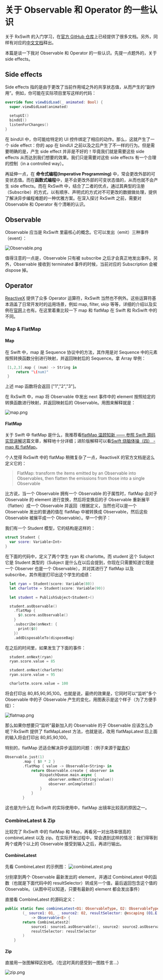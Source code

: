 # 关于 Observable 和 Operator 的一些认识

关于 RxSwift 的入门学习，在[官方 GitHub 仓库](https://github.com/ReactiveX/RxSwift)上已经提供了很多文档。另外，同样有对应的[中文文档](https://beeth0ven.github.io/RxSwift-Chinese-Documentation/)释出。

本篇是谈一下我对 Observable 和 Operator 的一些认识。先提一点题外的，关于 side effects。

## Side effects 
Side effects 指的是由于更改了当前作用域之外的共享状态值，从而产生的“副作用”。例如，你可能在实际项目里写这样的代码：
```swift
override func viewDidLoad(_ animated: Bool) {
  super.viewDidLoad(animated)
  
  setupUI()
  bindUI()
  listenForChanges()
}
```
在 bindUI 中，你可能给特定的 UI 控件绑定了相应的动作。那么，这就产生了一个 side effect：你的 app 在 bindUI 之前以及之后产生了不一样的行为。但是需要明确的是，产生 side effect 并非是不好的！毕竟我们就是需要这些 side effects 从而达到我们想要的效果。我们只是需要对这些 side effects 有一个合理的控制（in a controlled way）。

再延伸一点，在 **命令式编程(Imperative Programming)** 中，常会更改外部的可变状态值。而在**函数式编程**中，是不会更改外部的可变状态值的，从而也就不会产生 side effects。而在 RxSwift 中，结合了二者的优点，通过其典型的注册（Subscribe）的方式，以有顺序、声明式的方式对不可更改的数据做处理，提供了解决异步编程难题的一种优雅方案。在深入探讨 RxSwift 之前，需要对 Observable 和 Operator 有个清晰的认识。

## Observable
Observable 应当是 RxSwift 里最核心的概念。它可以发出（emit）三种事件（event）：

![Observable.png](https://i.loli.net/2017/09/03/59ac24b0d80fa.png)

值得注意的一点是，Observable 只有被 subscribe 之后才会真正地发出事件。另外，Observable 接收到 terminated 事件的时候，当前对应的 Subscription 会被 dispose 掉。

## Operator
[ReactiveX](http://reactivex.io/) 提供了众多 Operator 运算符，RxSwift 当然也不例外。这些运算符基本涵盖了日常开发时的运用场景，例如 map, filter, skip 等等，详细的介绍以及实例在[官网](http://reactivex.io/documentation/operators.html)上也有。在这里着重比较一下 map 和 flatMap 在 Swift 和 RxSwift 中的不同。
### Map & FlatMap
#### Map
在 Swift 中，map 是 Sequence 协议中的方法，其作用是对 Sequence 中的元素按照转换函数分别进行映射，并返回映射后的 Sequence。拿 Array 举例：
```Swift
 [1,2,3].map { (num) -> String in
     return "\(num)"
 }
```
上述 map 函数将会返回 ["1","2","3"]。

在 RxSwift 中，map 将 Observable 中发出 next 事件中的 element 按照给定的转换函数进行映射，并返回映射后的 Observable。用图来解释就是：

![map.png](https://i.loli.net/2017/09/03/59ac24cb23029.png)

#### FlatMap
关于 Swift 中 flatMap 是什么，我推荐看[flatMap 温顾知新 —— 参照 Swift 源码实现讲解](http://www.jianshu.com/p/7deadf85a5a5)这篇文章，解释地十分详细；进阶版解释可以看[Swift 烧脑体操（四） - map 和 flatMap](http://www.infoq.com/cn/articles/swift-brain-gym-map-and-flatmap#)。

个人觉得 RxSwift 中的 flatMap 稍微复杂了一点，ReactiveX 的官方文档是这么定义它的：

> FlatMap: transform the items emitted by an Observable into Observables, then flatten the emissions from those into a single Observable

比方说，当一个 Observable 拥有一个 Observable 的子属性时，flatMap 会对子 Observable 的 element 进行变换，然后将变换后的子 Observable 重新展平（flatten）成一个 Observable 并返回（根据定义，当然也可以是一个 Observable 发出的普通的值在 flatMap 中被转换成 Observable，然后这些 Observable 被展平成一个 Observable）。举一个例子：

我们有一个 Student 模型，它的结构是这样的：
```swift
struct Student {
  var score: Variable<Int>
}
```
在下面的代码中，定义了两个学生 ryan 和 charlotte。而 student 这个 Subject 它是 Student 类型的（Subject 是什么在以后会提到，你现在只需要知道它既是一个 Observer 也是一个 Observable），并对其进行了 flatMap 以及 subscribe，其作用是打印出这个学生的成绩：
```swift
  let ryan = Student(score: Variable(80))
  let charlotte = Student(score: Variable(90))
  
  let student = PublishSubject<Student>()

  student.asObservable()
    .flatMap {
      $0.score.asObservable()
    }
    .subscribe(onNext: {
      print($0)
    })
    .addDisposableTo(disposeBag)
```
在之后的时间里，如果发生了下面的事件：
```swift
  student.onNext(ryan)
  ryan.score.value = 85

  student.onNext(charlotte)
  ryan.score.value = 95

  charlotte.score.value = 100
```
将会打印出 80,85,90,95,100。也就是说，最终的效果是，它同时可以“监听”多个 Observable 中的子 Observable 产生的变化，用图表示是这个样子（为了方便手绘）：

![flatmap.png](https://i.loli.net/2017/09/04/59ac29331c790.png)

那么如果你想要只“监听”最新加入的 Observable 的子 Observable 应该怎么办呢？RxSwift 提供了 flatMapLatest 方法，也就是说，改用 flatMapLatest 后上面的输入将会打印出 80,85,90,100。

特别的，flatMap 还适合解决异步返回的问题：（例子来源于[靛青K](https://medium.com/@DianQK/rxswift-%E4%B8%8B%E7%9A%84-map-%E4%B8%8E-flatmap-d0b319aef819)）
```swift
Observable.just(1)
		.map { $0 * 2 }
		.flatMap { value -> Observable<String> in
			return Observable.create { observer in
				DispatchQueue.main.async {
					observer.onNext(String(value))
					observer.onCompleted()
				}
			}
		}
```
这也是为什么在 RxSwift 的实际使用中，flatMap 出镜率比较高的原因之一。

### CombineLatest & Zip
比较完了 RxSwift 中的 flatMap 和 Map，再看另一对出场率很高的 combineLatest 以及 zip。在实际开发过程中，常会遇到这样的情况：我们得等到两个或两个以上的 Observable 接受到输入之后，再进行输出。
#### CombineLatest
先看 CombineLatest 的示例图：
![combineLatest.png](https://i.loli.net/2017/09/06/59af441b5e43e.png)

分别拿到两个 Observable 最新发出的 element，并通过 CombineLatest 中的函数（也就是下面代码中的 resultSelector）转成另一个值，最后返回包含这个值的 Observable。（从图中可以知道，只要有最新的 element 都会发出事件）

直接看 CombineLatest 的源码定义：
```swift
public static func combineLatest<O1: ObservableType, O2: ObservableType>
        (_ source1: O1, _ source2: O2, resultSelector: @escaping (O1.E, O2.E) throws -> E)
            -> Observable<E> {
        return CombineLatest2(
            source1: source1.asObservable(), source2: source2.asObservable(),
            resultSelector: resultSelector
        )
    }
```
#### Zip
直接用一张图解释区别吧。（在这时真的感受到一图胜千言...）

![zip.png](https://i.loli.net/2017/09/06/59af468078ad1.png)


